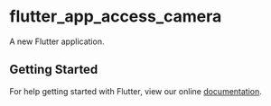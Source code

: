 # flutter_app_access_camera

A new Flutter application.

## Getting Started

For help getting started with Flutter, view our online
[documentation](https://flutter.io/).
